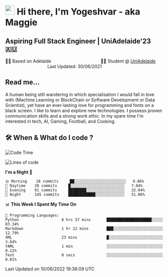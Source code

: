 <h1><img src="https://emojis.slackmojis.com/emojis/images/1531849430/4246/blob-sunglasses.gif?1531849430" width="30"/> Hi there, I'm Yogeshvar - aka Maggie</h1>

## Aspiring Full Stack Engineer | UniAdelaide'23 🇦🇺  
🏂🏻  Based on Adelaide &nbsp;&nbsp;&nbsp;&nbsp;&nbsp;&nbsp;&nbsp;&nbsp;&nbsp;&nbsp;&nbsp;&nbsp;&nbsp;&nbsp;&nbsp;&nbsp;&nbsp;&nbsp;&nbsp;&nbsp;&nbsp;&nbsp;&nbsp;&nbsp;&nbsp;&nbsp;&nbsp;&nbsp;&nbsp;&nbsp;&nbsp;&nbsp;&nbsp;&nbsp;&nbsp;&nbsp;&nbsp;&nbsp;&nbsp;👨‍💻 Student @ [UniAdelaide](https://www.adelaide.edu.au)   &nbsp;&nbsp;&nbsp;&nbsp;&nbsp;&nbsp;&nbsp;&nbsp;&nbsp;&nbsp;&nbsp;&nbsp;&nbsp;&nbsp;&nbsp;&nbsp;&nbsp;&nbsp;&nbsp;&nbsp;&nbsp;&nbsp;&nbsp;&nbsp;&nbsp;&nbsp;&nbsp;&nbsp;&nbsp;&nbsp;&nbsp;&nbsp; &nbsp;Last Updated: 30/06/2021

## Read me...

A human being still wandering in which specialisation I would fall in love with (Machine Learning or BlockChain or Software Development or Data Scientist), yet have an ever-lasting love for programming and fonts on a black screen. I like to learn and explore new technologies. I possess proven communication skills and a strong work ethic. In my spare time I'm interested in tech, AI, Gaming, Football, and Cooking.

## 🛠 When & What do I code ?  

<!--START_SECTION:waka-->
![Code Time](http://img.shields.io/badge/Code%20Time-1%2C568%20hrs-blue)

![Lines of code](https://img.shields.io/badge/From%20Hello%20World%20I%27ve%20Written-2%20Million%20lines%20of%20code-blue)

**I'm a Night 🦉** 

```text
🌞 Morning    28 commits     ██░░░░░░░░░░░░░░░░░░░░░░░   9.86% 
🌆 Daytime    20 commits     █░░░░░░░░░░░░░░░░░░░░░░░░   7.04% 
🌃 Evening    91 commits     ████████░░░░░░░░░░░░░░░░░   32.04% 
🌙 Night      145 commits    ████████████░░░░░░░░░░░░░   51.06%

```


📊 **This Week I Spent My Time On** 

```text
💬 Programming Languages: 
Python                   8 hrs 57 mins       ████████████████████░░░░░   83.34% 
Markdown                 1 hr 22 mins        ███░░░░░░░░░░░░░░░░░░░░░░   12.79% 
XML                      23 mins             █░░░░░░░░░░░░░░░░░░░░░░░░   3.64% 
YAML                     1 min               ░░░░░░░░░░░░░░░░░░░░░░░░░   0.22% 
Text                     0 secs              ░░░░░░░░░░░░░░░░░░░░░░░░░   0.01%

```


 Last Updated on 10/06/2022 19:36:09 UTC
<!--END_SECTION:waka-->
